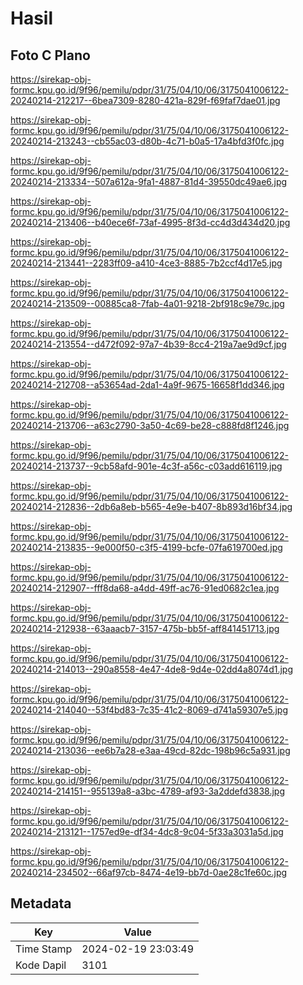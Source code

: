 # Hasil

## Foto C Plano

https://sirekap-obj-formc.kpu.go.id/9f96/pemilu/pdpr/31/75/04/10/06/3175041006122-20240214-212217--6bea7309-8280-421a-829f-f69faf7dae01.jpg

https://sirekap-obj-formc.kpu.go.id/9f96/pemilu/pdpr/31/75/04/10/06/3175041006122-20240214-213243--cb55ac03-d80b-4c71-b0a5-17a4bfd3f0fc.jpg

https://sirekap-obj-formc.kpu.go.id/9f96/pemilu/pdpr/31/75/04/10/06/3175041006122-20240214-213334--507a612a-9fa1-4887-81d4-39550dc49ae6.jpg

https://sirekap-obj-formc.kpu.go.id/9f96/pemilu/pdpr/31/75/04/10/06/3175041006122-20240214-213406--b40ece6f-73af-4995-8f3d-cc4d3d434d20.jpg

https://sirekap-obj-formc.kpu.go.id/9f96/pemilu/pdpr/31/75/04/10/06/3175041006122-20240214-213441--2283ff09-a410-4ce3-8885-7b2ccf4d17e5.jpg

https://sirekap-obj-formc.kpu.go.id/9f96/pemilu/pdpr/31/75/04/10/06/3175041006122-20240214-213509--00885ca8-7fab-4a01-9218-2bf918c9e79c.jpg

https://sirekap-obj-formc.kpu.go.id/9f96/pemilu/pdpr/31/75/04/10/06/3175041006122-20240214-213554--d472f092-97a7-4b39-8cc4-219a7ae9d9cf.jpg

https://sirekap-obj-formc.kpu.go.id/9f96/pemilu/pdpr/31/75/04/10/06/3175041006122-20240214-212708--a53654ad-2da1-4a9f-9675-16658f1dd346.jpg

https://sirekap-obj-formc.kpu.go.id/9f96/pemilu/pdpr/31/75/04/10/06/3175041006122-20240214-213706--a63c2790-3a50-4c69-be28-c888fd8f1246.jpg

https://sirekap-obj-formc.kpu.go.id/9f96/pemilu/pdpr/31/75/04/10/06/3175041006122-20240214-213737--9cb58afd-901e-4c3f-a56c-c03add616119.jpg

https://sirekap-obj-formc.kpu.go.id/9f96/pemilu/pdpr/31/75/04/10/06/3175041006122-20240214-212836--2db6a8eb-b565-4e9e-b407-8b893d16bf34.jpg

https://sirekap-obj-formc.kpu.go.id/9f96/pemilu/pdpr/31/75/04/10/06/3175041006122-20240214-213835--9e000f50-c3f5-4199-bcfe-07fa619700ed.jpg

https://sirekap-obj-formc.kpu.go.id/9f96/pemilu/pdpr/31/75/04/10/06/3175041006122-20240214-212907--fff8da68-a4dd-49ff-ac76-91ed0682c1ea.jpg

https://sirekap-obj-formc.kpu.go.id/9f96/pemilu/pdpr/31/75/04/10/06/3175041006122-20240214-212938--63aaacb7-3157-475b-bb5f-aff841451713.jpg

https://sirekap-obj-formc.kpu.go.id/9f96/pemilu/pdpr/31/75/04/10/06/3175041006122-20240214-214013--290a8558-4e47-4de8-9d4e-02dd4a8074d1.jpg

https://sirekap-obj-formc.kpu.go.id/9f96/pemilu/pdpr/31/75/04/10/06/3175041006122-20240214-214040--53f4bd83-7c35-41c2-8069-d741a59307e5.jpg

https://sirekap-obj-formc.kpu.go.id/9f96/pemilu/pdpr/31/75/04/10/06/3175041006122-20240214-213036--ee6b7a28-e3aa-49cd-82dc-198b96c5a931.jpg

https://sirekap-obj-formc.kpu.go.id/9f96/pemilu/pdpr/31/75/04/10/06/3175041006122-20240214-214151--955139a8-a3bc-4789-af93-3a2ddefd3838.jpg

https://sirekap-obj-formc.kpu.go.id/9f96/pemilu/pdpr/31/75/04/10/06/3175041006122-20240214-213121--1757ed9e-df34-4dc8-9c04-5f33a3031a5d.jpg

https://sirekap-obj-formc.kpu.go.id/9f96/pemilu/pdpr/31/75/04/10/06/3175041006122-20240214-234502--66af97cb-8474-4e19-bb7d-0ae28c1fe60c.jpg


## Metadata

| Key        | Value               |
| ---------- | ------------------- |
| Time Stamp | 2024-02-19 23:03:49 |
| Kode Dapil | 3101                |



